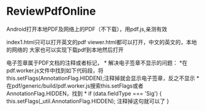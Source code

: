 # ReviewPdfOnline
Android打开本地PDF及网络上的PDF（不下载），用pdf.js,亲测有效

index1.html只可以打开英文的pdf
viewer.html都可以打开，中文的英文的，本地的网络的
大家也可以实现下载pdf到本地然后打开



电子签章属于PDF文档的注释或者标记，
                 * 解决电子签章不显示的问题：
                 *在pdf.worker.js文件中找到如下代码段，将this.setFlags(AnnotationFlag.HIDDEN);注释掉就会显示电子签章，反之不显示
                 * 在pdf/generic/build/pdf.worker.js搜索this.setFlags或者AnnotationFlag.HIDDEN，找到
                 *  if (data.fieldType === 'Sig') {
                 this.setFlags(_util.AnnotationFlag.HIDDEN); 注释掉这句就可以了
                 }
